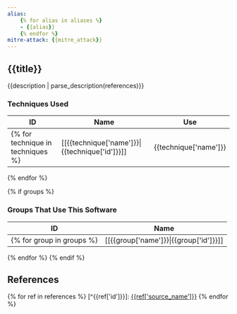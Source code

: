```yaml
---
alias:
    {% for alias in aliases %}
    - {{alias}}
    {% endfor %}
mitre-attack: {{mitre_attack}}
---
```


## {{title}}

{{description | parse_description(references)}}

### Techniques Used
| ID | Name | Use |
| --- | --- | --- |
{% for technique in techniques %}| [[{{technique['name']}}\|{{technique['id']}}]] | {{technique['name']}} | {{ technique['description'] | parse_description(references) }} |
{% endfor %}

{% if groups %}
### Groups That Use This Software
| ID | Name |
| --- | --- |
{% for group in groups %}| [[{{group['name']}}\|{{group['id']}}]] | {{group['name']}} |
{% endfor %}
{% endif %}

## References
{% for ref in references %}
[^{{ref['id']}}]: [{{ref['source_name']}}]({{ref['url']}})
{% endfor %}

